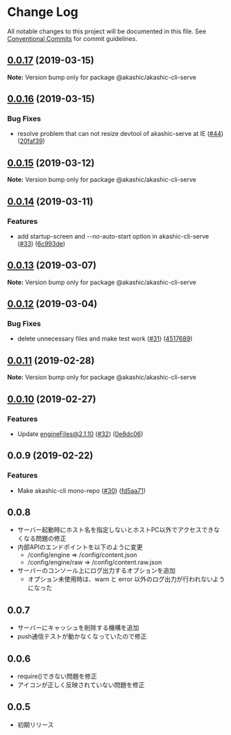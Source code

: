 # Change Log

All notable changes to this project will be documented in this file.
See [Conventional Commits](https://conventionalcommits.org) for commit guidelines.

## [0.0.17](https://github-com-akashic-cli/akashic-games/akashic-cli/compare/@akashic/akashic-cli-serve@0.0.16...@akashic/akashic-cli-serve@0.0.17) (2019-03-15)

**Note:** Version bump only for package @akashic/akashic-cli-serve





## [0.0.16](https://github-com-akashic-cli/akashic-games/akashic-cli/compare/@akashic/akashic-cli-serve@0.0.15...@akashic/akashic-cli-serve@0.0.16) (2019-03-15)


### Bug Fixes

* resolve problem that can not resize devtool of akashic-serve at IE ([#44](https://github.com/akashic-games/akashic-cli/issues/44)) ([20faf39](https://github.com/akashic-games/akashic-cli/commit/20faf39))





## [0.0.15](https://github.com/akashic-games/akashic-cli/compare/@akashic/akashic-cli-serve@0.0.14...@akashic/akashic-cli-serve@0.0.15) (2019-03-12)

**Note:** Version bump only for package @akashic/akashic-cli-serve





## [0.0.14](https://github.com/akashic-games/akashic-cli/compare/@akashic/akashic-cli-serve@0.0.13...@akashic/akashic-cli-serve@0.0.14) (2019-03-11)


### Features

* add startup-screen and --no-auto-start option in akashic-cli-serve ([#33](https://github.com/akashic-games/akashic-cli/issues/33)) ([6c993de](https://github.com/akashic-games/akashic-cli/commit/6c993de))





## [0.0.13](https://github.com/akashic-games/akashic-cli/compare/@akashic/akashic-cli-serve@0.0.12...@akashic/akashic-cli-serve@0.0.13) (2019-03-07)

**Note:** Version bump only for package @akashic/akashic-cli-serve





## [0.0.12](https://github.com/akashic-games/akashic-cli/compare/@akashic/akashic-cli-serve@0.0.11...@akashic/akashic-cli-serve@0.0.12) (2019-03-04)


### Bug Fixes

* delete unnecessary files and make test work ([#31](https://github.com/akashic-games/akashic-cli/issues/31)) ([4517689](https://github.com/akashic-games/akashic-cli/commit/4517689))





## [0.0.11](https://github.com/akashic-games/akashic-cli/compare/@akashic/akashic-cli-serve@0.0.10...@akashic/akashic-cli-serve@0.0.11) (2019-02-28)

**Note:** Version bump only for package @akashic/akashic-cli-serve

## [0.0.10](https://github.com/akashic-games/akashic-cli/compare/@akashic/akashic-cli-serve@0.0.9...@akashic/akashic-cli-serve@0.0.10) (2019-02-27)

### Features

* Update engineFiles@2.1.10 ([#32](https://github.com/akashic-games/akashic-cli/issues/32)) ([0e8dc06](https://github.com/akashic-games/akashic-cli/commit/0e8dc06))

## 0.0.9 (2019-02-22)

### Features

* Make akashic-cli mono-repo ([#30](https://github.com/akashic-games/akashic-cli/issues/30)) ([fd5aa71](https://github.com/akashic-games/akashic-cli/commit/fd5aa71))

## 0.0.8
* サーバー起動時にホスト名を指定しないとホストPC以外でアクセスできなくなる問題の修正
* 内部APIのエンドポイントを以下のように変更
  * /config/engine => /config/content.json
  * /config/engine/raw => /config/content.raw.json
* サーバーのコンソール上にログ出力するオプションを追加
  * オプション未使用時は、warn と error 以外のログ出力が行われないようになった

## 0.0.7
* サーバーにキャッシュを削除する機構を追加
* push通信テストが動かなくなっていたので修正

## 0.0.6
* require()できない問題を修正
* アイコンが正しく反映されていない問題を修正

## 0.0.5
* 初期リリース

